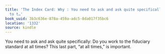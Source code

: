 ```yaml
---
title: 'The Index Card: Why : You need to ask and ask quite specifically: Do you work
  to t…'
book_uuid: 3b3c636e-878a-459a-adc5-8da017f35bc6
location: '1332'
source: kindle
---
```


You need to ask and ask quite specifically: Do you work to the fiduciary standard at all times? This last part, “at all times,” is important.